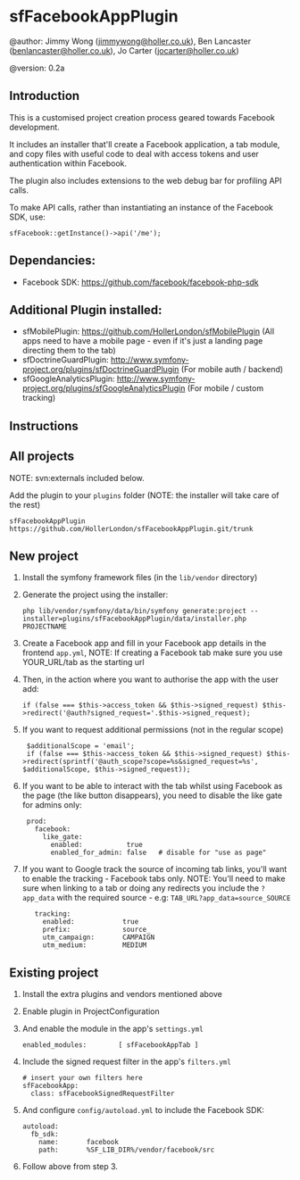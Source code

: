 sfFacebookAppPlugin
=========================

@author:    Jimmy Wong (<jimmywong@holler.co.uk>), Ben Lancaster (<benlancaster@holler.co.uk>), Jo Carter (<jocarter@holler.co.uk>)

@version:   0.2a


Introduction
------------

This is a customised project creation process geared towards Facebook development.

It includes an installer that'll create a Facebook application, a tab module, and copy files with useful code to deal with access tokens and user authentication within Facebook.

The plugin also includes extensions to the web debug bar for profiling API calls.

To make API calls, rather than instantiating an instance of the Facebook SDK, use:

    sfFacebook::getInstance()->api('/me');


Dependancies:
-------------

 * Facebook SDK: https://github.com/facebook/facebook-php-sdk
 
Additional Plugin installed:
----------------------------

 * sfMobilePlugin: https://github.com/HollerLondon/sfMobilePlugin (All apps need to have a mobile page - even if it's just a landing page directing them to the tab)
 * sfDoctrineGuardPlugin: http://www.symfony-project.org/plugins/sfDoctrineGuardPlugin (For mobile auth / backend)
 * sfGoogleAnalyticsPlugin: http://www.symfony-project.org/plugins/sfGoogleAnalyticsPlugin (For mobile / custom tracking)

Instructions
------------

## All projects 

NOTE: svn:externals included below.
    
Add the plugin to your `plugins` folder (NOTE: the installer will take care of the rest)
 
    sfFacebookAppPlugin   https://github.com/HollerLondon/sfFacebookAppPlugin.git/trunk


## New project

 1. Install the symfony framework files (in the `lib/vendor` directory)
 2. Generate the project using the installer:
 
        php lib/vendor/symfony/data/bin/symfony generate:project --installer=plugins/sfFacebookAppPlugin/data/installer.php PROJECTNAME

 3. Create a Facebook app and fill in your Facebook app details in the frontend `app.yml`, NOTE: If creating a Facebook tab make sure you use YOUR_URL/tab as the starting url 
 4. Then, in the action where you want to authorise the app with the user add:

        if (false === $this->access_token && $this->signed_request) $this->redirect('@auth?signed_request='.$this->signed_request);

 5. If you want to request additional permissions (not in the regular scope)

         $additionalScope = 'email';
         if (false === $this->access_token && $this->signed_request) $this->redirect(sprintf('@auth_scope?scope=%s&signed_request=%s', $additionalScope, $this->signed_request));

 6. If you want to be able to interact with the tab whilst using Facebook as the page (the like button disappears), you need to disable the like gate for admins only:

         prod:
           facebook: 
             like_gate:
               enabled:           true
               enabled_for_admin: false   # disable for "use as page"
		      
 7. If you want to Google track the source of incoming tab links, you'll want to enable the tracking - Facebook tabs only. 
 NOTE: You'll need to make sure when linking to a tab or doing any redirects you include the `?app_data` with the required source - e.g: `TAB_URL?app_data=source_SOURCE`

           tracking:
             enabled:            true
             prefix:             source_
             utm_campaign:       CAMPAIGN
             utm_medium:         MEDIUM

## Existing project 

 1. Install the extra plugins and vendors mentioned above

 2. Enable plugin in ProjectConfiguration

 3. And enable the module in the app's `settings.yml`

        enabled_modules:        [ sfFacebookAppTab ]

 4. Include the signed request filter in the app's `filters.yml`

        # insert your own filters here
        sfFacebookApp:
          class: sfFacebookSignedRequestFilter
          
 5. And configure `config/autoload.yml` to include the Facebook SDK:

        autoload:
          fb_sdk:
            name:       facebook
            path:       %SF_LIB_DIR%/vendor/facebook/src
            
 6. Follow above from step 3.